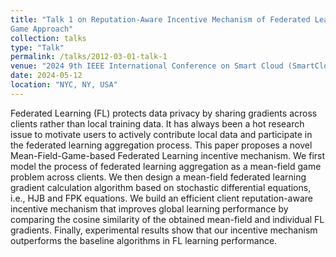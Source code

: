 ```yaml
---
title: "Talk 1 on Reputation-Aware Incentive Mechanism of Federated Learning: A Mean Field
Game Approach"
collection: talks
type: "Talk"
permalink: /talks/2012-03-01-talk-1
venue: "2024 9th IEEE International Conference on Smart Cloud (SmartCloud)"
date: 2024-05-12
location: "NYC, NY, USA"
---
```



Federated Learning (FL) protects data privacy by sharing gradients across clients rather than local training data. It has always been a hot research issue to motivate users to actively contribute local data and participate in the federated learning aggregation process. This paper proposes a novel Mean-Field-Game-based Federated Learning incentive mechanism. We first model the process of federated learning aggregation as a mean-field game problem across clients. We then design a mean-field federated learning gradient calculation algorithm based on stochastic differential equations, i.e., HJB and FPK equations. We build an efficient client reputation-aware incentive mechanism that improves global learning performance by comparing the cosine similarity of the obtained mean-field and individual FL gradients. Finally, experimental results show that our incentive mechanism outperforms the baseline algorithms in FL learning performance.
